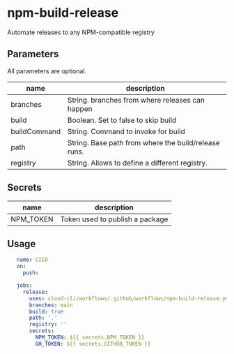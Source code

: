 # npm-build-release

Automate releases to any NPM-compatible registry

## Parameters

All parameters are optional.

| name          | description                                                 |
| ------------- | ----------------------------------------------------------- |
| branches      | String. branches from where releases can happen             |
| build         | Boolean. Set to false to skip build                         |
| buildCommand  | String. Command to invoke for build                         |
| path          | String. Base path from where the build/release runs.        |
| registry      | String. Allows to define a different registry.              |

## Secrets

| name          | description                        |
| ------------- | ---------------------------------- |
| NPM_TOKEN      | Token used to publish a package   |

## Usage

```yaml
   name: CICD
   on:
     push:

   jobs:
     release:
       uses: cloud-cli/workflows/.github/workflows/npm-build-release.yml@main
       branches: main
       build: true
       path: '.'
       registry: ''
       secrets:
         NPM_TOKEN: ${{ secrets.NPM_TOKEN }}
         GH_TOKEN: ${{ secrets.GITHUB_TOKEN }}

```
